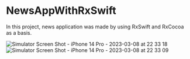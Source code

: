 # NewsAppWithRxSwift

In this project, news application was made by using RxSwift and RxCocoa as a basis.

![Simulator Screen Shot - iPhone 14 Pro - 2023-03-08 at 22 33 18](https://user-images.githubusercontent.com/82471515/223824965-8c81848d-4eec-484d-ad5a-4039a29c221d.png)
</br>
![Simulator Screen Shot - iPhone 14 Pro - 2023-03-08 at 22 33 09](https://user-images.githubusercontent.com/82471515/223824978-8f0ea1d5-a7ae-4b5e-a249-cfc14a7096b1.png)

